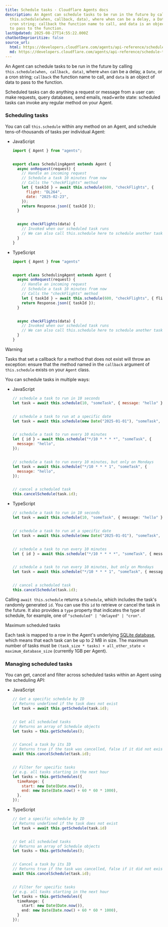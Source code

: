 ```yaml
---
title: Schedule tasks · Cloudflare Agents docs
description: An Agent can schedule tasks to be run in the future by calling
  this.schedule(when, callback, data), where when can be a delay, a Date, or a
  cron string; callback the function name to call, and data is an object of data
  to pass to the function.
lastUpdated: 2025-08-27T14:55:22.000Z
chatbotDeprioritize: false
source_url:
  html: https://developers.cloudflare.com/agents/api-reference/schedule-tasks/
  md: https://developers.cloudflare.com/agents/api-reference/schedule-tasks/index.md
---
```


An Agent can schedule tasks to be run in the future by calling `this.schedule(when, callback, data)`, where `when` can be a delay, a `Date`, or a cron string; `callback` the function name to call, and `data` is an object of data to pass to the function.

Scheduled tasks can do anything a request or message from a user can: make requests, query databases, send emails, read+write state: scheduled tasks can invoke any regular method on your Agent.

### Scheduling tasks

You can call `this.schedule` within any method on an Agent, and schedule tens-of-thousands of tasks per individual Agent:

* JavaScript

  ```js
  import { Agent } from "agents";


  export class SchedulingAgent extends Agent {
    async onRequest(request) {
      // Handle an incoming request
      // Schedule a task 10 minutes from now
      // Calls the "checkFlights" method
      let { taskId } = await this.schedule(600, "checkFlights", {
        flight: "DL264",
        date: "2025-02-23",
      });
      return Response.json({ taskId });
    }


    async checkFlights(data) {
      // Invoked when our scheduled task runs
      // We can also call this.schedule here to schedule another task
    }
  }
  ```

* TypeScript

  ```ts
  import { Agent } from "agents"


  export class SchedulingAgent extends Agent {
    async onRequest(request) {
      // Handle an incoming request
      // Schedule a task 10 minutes from now
      // Calls the "checkFlights" method
      let { taskId } = await this.schedule(600, "checkFlights", { flight: "DL264", date: "2025-02-23" });
      return Response.json({ taskId });
    }


    async checkFlights(data) {
      // Invoked when our scheduled task runs
      // We can also call this.schedule here to schedule another task
    }
  }
  ```

Warning

Tasks that set a callback for a method that does not exist will throw an exception: ensure that the method named in the `callback` argument of `this.schedule` exists on your `Agent` class.

You can schedule tasks in multiple ways:

* JavaScript

  ```js
  // schedule a task to run in 10 seconds
  let task = await this.schedule(10, "someTask", { message: "hello" });


  // schedule a task to run at a specific date
  let task = await this.schedule(new Date("2025-01-01"), "someTask", {});


  // schedule a task to run every 10 minutes
  let { id } = await this.schedule("*/10 * * * *", "someTask", {
    message: "hello",
  });


  // schedule a task to run every 10 minutes, but only on Mondays
  let task = await this.schedule("*/10 * * * 1", "someTask", {
    message: "hello",
  });


  // cancel a scheduled task
  this.cancelSchedule(task.id);
  ```

* TypeScript

  ```ts
  // schedule a task to run in 10 seconds
  let task = await this.schedule(10, "someTask", { message: "hello" });


  // schedule a task to run at a specific date
  let task = await this.schedule(new Date("2025-01-01"), "someTask", {});


  // schedule a task to run every 10 minutes
  let { id } = await this.schedule("*/10 * * * *", "someTask", { message: "hello" });


  // schedule a task to run every 10 minutes, but only on Mondays
  let task = await this.schedule("*/10 * * * 1", "someTask", { message: "hello" });


  // cancel a scheduled task
  this.cancelSchedule(task.id);
  ```

Calling `await this.schedule` returns a `Schedule`, which includes the task's randomly generated `id`. You can use this `id` to retrieve or cancel the task in the future. It also provides a `type` property that indicates the type of schedule, for example, one of `"scheduled" | "delayed" | "cron"`.

Maximum scheduled tasks

Each task is mapped to a row in the Agent's underlying [SQLite database](https://developers.cloudflare.com/durable-objects/api/storage-api/), which means that each task can be up to 2 MB in size. The maximum number of tasks must be `(task_size * tasks) + all_other_state < maximum_database_size` (currently 1GB per Agent).

### Managing scheduled tasks

You can get, cancel and filter across scheduled tasks within an Agent using the scheduling API:

* JavaScript

  ```js
  // Get a specific schedule by ID
  // Returns undefined if the task does not exist
  let task = await this.getSchedule(task.id);


  // Get all scheduled tasks
  // Returns an array of Schedule objects
  let tasks = this.getSchedules();


  // Cancel a task by its ID
  // Returns true if the task was cancelled, false if it did not exist
  await this.cancelSchedule(task.id);


  // Filter for specific tasks
  // e.g. all tasks starting in the next hour
  let tasks = this.getSchedules({
    timeRange: {
      start: new Date(Date.now()),
      end: new Date(Date.now() + 60 * 60 * 1000),
    },
  });
  ```

* TypeScript

  ```ts
  // Get a specific schedule by ID
  // Returns undefined if the task does not exist
  let task = await this.getSchedule(task.id)


  // Get all scheduled tasks
  // Returns an array of Schedule objects
  let tasks = this.getSchedules();


  // Cancel a task by its ID
  // Returns true if the task was cancelled, false if it did not exist
  await this.cancelSchedule(task.id);


  // Filter for specific tasks
  // e.g. all tasks starting in the next hour
  let tasks = this.getSchedules({
    timeRange: {
      start: new Date(Date.now()),
      end: new Date(Date.now() + 60 * 60 * 1000),
    }
  });
  ```
